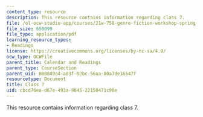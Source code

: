 ```yaml
---
content_type: resource
description: This resource contains information regarding class 7.
file: /ol-ocw-studio-app/courses/21w-758-genre-fiction-workshop-spring-2013/cbcd76ead67e493a984522150471c98e_MIT21W_758S13_Class_7.pdf
file_size: 650099
file_type: application/pdf
learning_resource_types:
- Readings
license: https://creativecommons.org/licenses/by-nc-sa/4.0/
ocw_type: OCWFile
parent_title: Calendar and Readings
parent_type: CourseSection
parent_uid: 080849a4-a03f-02bc-56aa-00a7de16547f
resourcetype: Document
title: Class 7
uid: cbcd76ea-d67e-493a-9845-22150471c98e
---
```

This resource contains information regarding class 7.